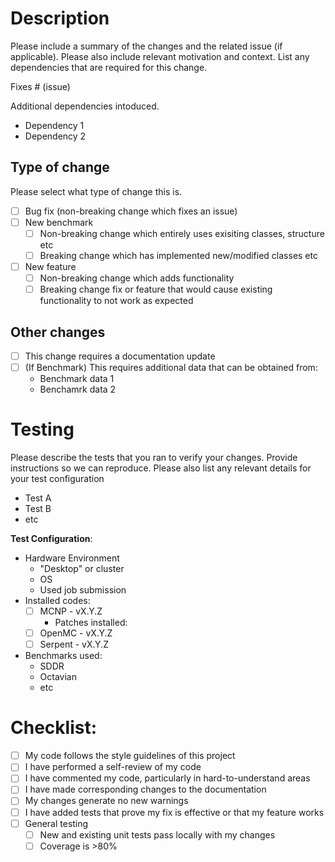 # Description

Please include a summary of the changes and the related issue (if applicable). Please also include relevant motivation and context. List any dependencies that are required for this change.

Fixes # (issue)

Additional dependencies intoduced.
- Dependency 1
- Dependency 2

## Type of change

Please select what type of change this is.

- [ ] Bug fix (non-breaking change which fixes an issue)
- [ ] New benchmark
    - [ ] Non-breaking change which entirely uses exisiting classes, structure etc
    - [ ] Breaking change which has implemented new/modified classes etc
- [ ] New feature 
    - [ ] Non-breaking change which adds functionality
    - [ ] Breaking change fix or feature that would cause existing functionality to not work as expected

## Other changes

- [ ] This change requires a documentation update
- [ ] (If Benchmark) This requires additional data that can be obtained from:
    - Benchmark data 1
    - Benchamrk data 2

# Testing

Please describe the tests that you ran to verify your changes. Provide instructions so we can reproduce. Please also list any relevant details for your test configuration

- Test A
- Test B
- etc

**Test Configuration**:
* Hardware Environment
    * "Desktop" or cluster
    * OS
    * Used job submission
* Installed codes:
    - [ ] MCNP - vX.Y.Z
        - Patches installed:
    - [ ] OpenMC - vX.Y.Z
    - [ ] Serpent - vX.Y.Z
* Benchmarks used:
    * SDDR
    * Octavian
    * etc

# Checklist:

- [ ] My code follows the style guidelines of this project
- [ ] I have performed a self-review of my code
- [ ] I have commented my code, particularly in hard-to-understand areas
- [ ] I have made corresponding changes to the documentation
- [ ] My changes generate no new warnings
- [ ] I have added tests that prove my fix is effective or that my feature works
- [ ] General testing 
    - [ ] New and existing unit tests pass locally with my changes
    - [ ] Coverage is >80%